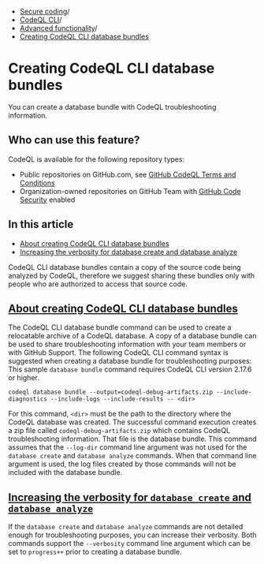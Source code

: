   * [Secure coding](https://docs.github.com/en/code-security "Secure coding")/
  * [CodeQL CLI](https://docs.github.com/en/code-security/codeql-cli "CodeQL CLI")/
  * [Advanced functionality](https://docs.github.com/en/code-security/codeql-cli/using-the-advanced-functionality-of-the-codeql-cli "Advanced functionality")/
  * [Creating CodeQL CLI database bundles](https://docs.github.com/en/code-security/codeql-cli/using-the-advanced-functionality-of-the-codeql-cli/creating-database-bundle-for-troubleshooting "Creating CodeQL CLI database bundles")


# Creating CodeQL CLI database bundles
You can create a database bundle with CodeQL troubleshooting information.
## Who can use this feature?
CodeQL is available for the following repository types:
  * Public repositories on GitHub.com, see [GitHub CodeQL Terms and Conditions](https://github.com/github/codeql-cli-binaries/blob/main/LICENSE.md)
  * Organization-owned repositories on GitHub Team with [GitHub Code Security](https://docs.github.com/en/get-started/learning-about-github/about-github-advanced-security) enabled


## In this article
  * [About creating CodeQL CLI database bundles](https://docs.github.com/en/code-security/codeql-cli/using-the-advanced-functionality-of-the-codeql-cli/creating-database-bundle-for-troubleshooting#about-creating-codeql-cli-database-bundles)
  * [Increasing the verbosity for database create and database analyze](https://docs.github.com/en/code-security/codeql-cli/using-the-advanced-functionality-of-the-codeql-cli/creating-database-bundle-for-troubleshooting#increasing-the-verbosity-for-database-create-and-database-analyze)


CodeQL CLI database bundles contain a copy of the source code being analyzed by CodeQL, therefore we suggest sharing these bundles only with people who are authorized to access that source code.
## [About creating CodeQL CLI database bundles](https://docs.github.com/en/code-security/codeql-cli/using-the-advanced-functionality-of-the-codeql-cli/creating-database-bundle-for-troubleshooting#about-creating-codeql-cli-database-bundles)
The CodeQL CLI database bundle command can be used to create a relocatable archive of a CodeQL database.
A copy of a database bundle can be used to share troubleshooting information with your team members or with GitHub Support.
The following CodeQL CLI command syntax is suggested when creating a database bundle for troubleshooting purposes:
This sample `database bundle` command requires CodeQL CLI version 2.17.6 or higher.
```
codeql database bundle --output=codeql-debug-artifacts.zip --include-diagnostics --include-logs --include-results -- <dir>

```

For this command, `<dir>` must be the path to the directory where the CodeQL database was created.
The successful command execution creates a zip file called `codeql-debug-artifacts.zip` which contains CodeQL troubleshooting information. That file is the database bundle.
This command assumes that the `--log-dir` command line argument was not used for the `database create` and `database analyze` commands. When that command line argument is used, the log files created by those commands will not be included with the database bundle.
## [Increasing the verbosity for `database create` and `database analyze`](https://docs.github.com/en/code-security/codeql-cli/using-the-advanced-functionality-of-the-codeql-cli/creating-database-bundle-for-troubleshooting#increasing-the-verbosity-for-database-create-and-database-analyze)
If the `database create` and `database analyze` commands are not detailed enough for troubleshooting purposes, you can increase their verbosity.
Both commands support the `--verbosity` command line argument which can be set to `progress++` prior to creating a database bundle.
